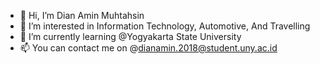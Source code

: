 - 👋 Hi, I’m Dian Amin Muhtahsin
- 👀 I’m interested in Information Technology, Automotive, And Travelling
- 🌱 I’m currently learning @Yogyakarta State University
- 📫 You can contact me on @dianamin.2018@student.uny.ac.id

<!---
amindian1304/amindian1304 is a ✨ special ✨ repository because its `README.md` (this file) appears on your GitHub profile.
You can click the Preview link to take a look at your changes.
--->
